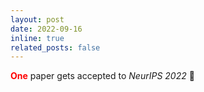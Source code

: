 ```yaml
---
layout: post
date: 2022-09-16
inline: true
related_posts: false
---
```


<b><font color="red">One</font></b> paper gets accepted to <i>NeurIPS 2022</i> 🎉
